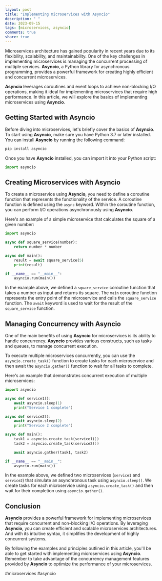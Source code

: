 ```yaml
---
layout: post
title: "Implementing microservices with Asyncio"
description: " "
date: 2023-09-15
tags: [microservices, asyncio]
comments: true
share: true
---
```


Microservices architecture has gained popularity in recent years due to its flexibility, scalability, and maintainability. One of the key challenges in implementing microservices is managing the concurrent processing of multiple services. **Asyncio**, a Python library for asynchronous programming, provides a powerful framework for creating highly efficient and concurrent microservices.

**Asyncio** leverages coroutines and event loops to achieve non-blocking I/O operations, making it ideal for implementing microservices that require high performance. In this article, we will explore the basics of implementing microservices using **Asyncio**.

## Getting Started with Asyncio

Before diving into microservices, let's briefly cover the basics of **Asyncio**. To start using **Asyncio**, make sure you have Python 3.7 or later installed. You can install **Asyncio** by running the following command:

```python
pip install asyncio
```

Once you have **Asyncio** installed, you can import it into your Python script:

```python
import asyncio
```

## Creating Microservices with Asyncio

To create a microservice using **Asyncio**, you need to define a coroutine function that represents the functionality of the service. A coroutine function is defined using the `async` keyword. Within the coroutine function, you can perform I/O operations asynchronously using **Asyncio**.

Here's an example of a simple microservice that calculates the square of a given number:

```python
import asyncio

async def square_service(number):
    return number * number

async def main():
    result = await square_service(5)
    print(result)

if __name__ == "__main__":
    asyncio.run(main())
```

In the example above, we defined a `square_service` coroutine function that takes a number as input and returns its square. The `main` coroutine function represents the entry point of the microservice and calls the `square_service` function. The `await` keyword is used to wait for the result of the `square_service` function.

## Managing Concurrency with Asyncio

One of the main benefits of using **Asyncio** for microservices is its ability to handle concurrency. **Asyncio** provides various constructs, such as tasks and queues, to manage concurrent execution.

To execute multiple microservices concurrently, you can use the `asyncio.create_task()` function to create tasks for each microservice and then await the `asyncio.gather()` function to wait for all tasks to complete.

Here's an example that demonstrates concurrent execution of multiple microservices:

```python
import asyncio

async def service1():
    await asyncio.sleep(1)
    print("Service 1 complete")

async def service2():
    await asyncio.sleep(2)
    print("Service 2 complete")

async def main():
    task1 = asyncio.create_task(service1())
    task2 = asyncio.create_task(service2())

    await asyncio.gather(task1, task2)

if __name__ == "__main__":
    asyncio.run(main())
```

In the example above, we defined two microservices (`service1` and `service2`) that simulate an asynchronous task using `asyncio.sleep()`. We create tasks for each microservice using `asyncio.create_task()` and then wait for their completion using `asyncio.gather()`.

## Conclusion

**Asyncio** provides a powerful framework for implementing microservices that require concurrent and non-blocking I/O operations. By leveraging **Asyncio**, you can create efficient and scalable microservices architectures. And with its intuitive syntax, it simplifies the development of highly concurrent systems.

By following the examples and principles outlined in this article, you'll be able to get started with implementing microservices using **Asyncio**. Remember to take advantage of the concurrency management features provided by **Asyncio** to optimize the performance of your microservices.

#microservices #asyncio